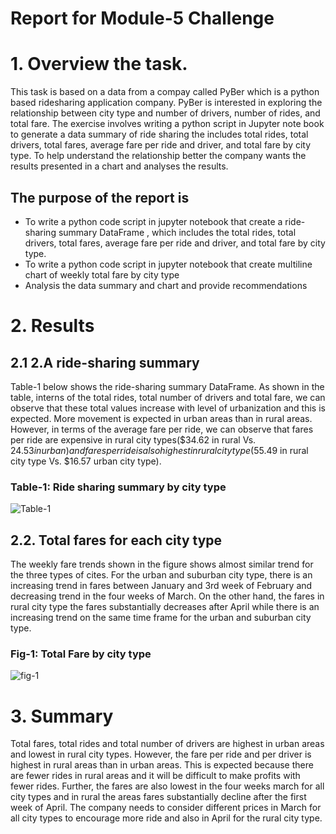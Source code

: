 # Report for Module-5 Challenge

# 1.	Overview the task.
This task is based on a data from a compay called PyBer which is a python based ridesharing application company. PyBer is interested  in exploring the relationship between city type and number of drivers, number of rides, and total fare. The exercise involves writing a python script in Jupyter note book to generate a data summary of ride sharing the includes total rides, total drivers, total fares, average fare per ride and driver, and total fare by city type. To help understand the relationship better the company wants the results presented in a chart and analyses the results.   
## The purpose of the report is
* To write a python code script in jupyter notebook that create a ride-sharing summary DataFrame , which includes the total rides, total drivers, total fares, average fare per ride and driver, and total fare by city type. 
* To write a python code script in jupyter notebook that create multiline chart of weekly total fare by city type
* Analysis the data summary and chart and provide recommendations
# 2.	Results
 ## 2.1 2.A ride-sharing summary
Table-1 below shows the ride-sharing summary DataFrame. As shown in the table, interns of the total rides, total number of drivers and total fare, we can observe that these total values increase with level of urbanization and this is expected. More movement is expected in urban areas than in rural areas. However, in terms of the average fare per ride, we can observe that fares per ride are expensive in rural city types($34.62 in rural Vs. $24.53 in urban) and fares per ride is also highest in rural city type($55.49 in rural city type Vs. $16.57 urban city type).
### Table-1: Ride sharing summary by city type 

![Table-1]()

## 2.2.  Total fares for each city type
The weekly fare trends shown in the figure shows almost similar trend for the three types of cites. For the urban and suburban city type, there is an increasing trend in fares between January and 3rd week of February and decreasing trend in the four weeks of March. On the other hand, the fares in rural city type the fares substantially decreases after April while there is an increasing trend on the same time frame for the urban and suburban city type. 
### Fig-1: Total Fare by city type

![fig-1](https://github.com/nebil2016/PyBer_Analysis/blob/main/analysis/Fig_challenge.png)

# 3. Summary
Total fares, total rides and total number of drivers are highest in urban areas and lowest in rural city types. However, the fare per ride and per driver is highest in rural areas than in urban areas. This is expected because there are fewer rides in rural areas and it will be difficult to make profits with fewer rides. Further, the fares are also lowest in the four weeks march for all city types and in rural the areas fares substantially decline after the first week of April. The company needs to consider different prices in March for all city types to encourage more ride and also in April for the rural city type.
